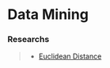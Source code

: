 # Data Mining

### Researchs
> * [Euclidean Distance](https://github.com/JuanCarlos-Negrete/Data-Mining/tree/Unit_3/Unit_3/Researchs/Euclidean%20Distance)
